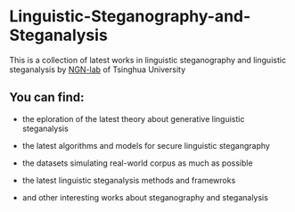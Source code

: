 # Linguistic-Steganography-and-Steganalysis

This is a collection of latest works in linguistic steganography and linguistic steganalysis by [NGN-lab](http://thungnlab.cn/) of Tsinghua University

## You can find:
- the eploration of the latest theory about generative linguistic steganalysis

- the latest algorithms and models for secure linguistic stegangraphy

- the datasets simulating real-world corpus as much as possible

- the latest linguistic steganalysis methods and framewroks

- and other interesting works about steganography and steganalysis
